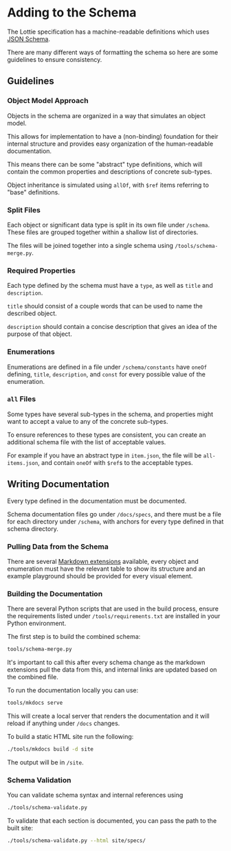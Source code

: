 # Adding to the Schema

The Lottie specification has a machine-readable definitions which uses
[JSON Schema](https://json-schema.org/).

There are many different ways of formatting the schema so here are some
guidelines to ensure consistency.

## Guidelines

### Object Model Approach

Objects in the schema are organized in a way that simulates an object model.

This allows for implementation to have a (non-binding) foundation for their
internal structure and provides easy organization of the human-readable
documentation.

This means there can be some "abstract" type definitions, which
will contain the common properties and descriptions of concrete sub-types.

Object inheritance is simulated using `allOf`, with `$ref` items referring to
"base" definitions.

### Split Files

Each object or significant data type is split in its own file under `/schema`.
These files are grouped together within a shallow list of directories.

The files will be joined together into a single schema using `/tools/schema-merge.py`.

### Required Properties

Each type defined by the schema must have a `type`, as well as `title` and `description`.

`title` should consist of a couple words that can be used to name the described object.

`description` should contain a concise description that gives an idea of the purpose of that object.

### Enumerations

Enumerations are defined in a file under `/schema/constants` have `oneOf`
defining, `title`, `description`, and `const` for every possible value
of the enumeration.

### `all` Files

Some types have several sub-types in the schema, and properties might want
to accept a value to any of the concrete sub-types.

To ensure references to these types are consistent, you can create an additional
schema file with the list of acceptable values.

For example if you have an abstract type in `item.json`, the file will be
`all-items.json`, and contain `oneOf` with `$ref`s to the acceptable types.


## Writing Documentation

Every type defined in the documentation must be documented.

Schema documentation files go under `/docs/specs`, and there must be a
file for each directory under `/schema`, with anchors for every type
defined in that schema directory.

### Pulling Data from the Schema

There are several [Markdown extensions](extensions.md) available,
every object and enumeration must have the relevant table to show its
structure and an example playground should be provided for every visual element.


### Building the Documentation

There are several Python scripts that are used in the build process,
ensure the requirements listed under `/tools/requirements.txt` are
installed in your Python environment.

The first step is to build the combined schema:

```bash
tools/schema-merge.py
```

It's important to call this after every schema change as the markdown
extensions pull the data from this, and internal links are updated based
on the combined file.

To run the documentation locally you can use:

```bash
tools/mkdocs serve
```

This will create a local server that renders the documentation and it
will reload if anything under `/docs` changes.

To build a static HTML site run the following:

```bash
./tools/mkdocs build -d site
```

The output will be in `/site`.

### Schema Validation

You can validate schema syntax and internal references using

```bash
./tools/schema-validate.py
```

To validate that each section is documented, you can pass the path
to the built site:

```bash
./tools/schema-validate.py --html site/specs/
```
